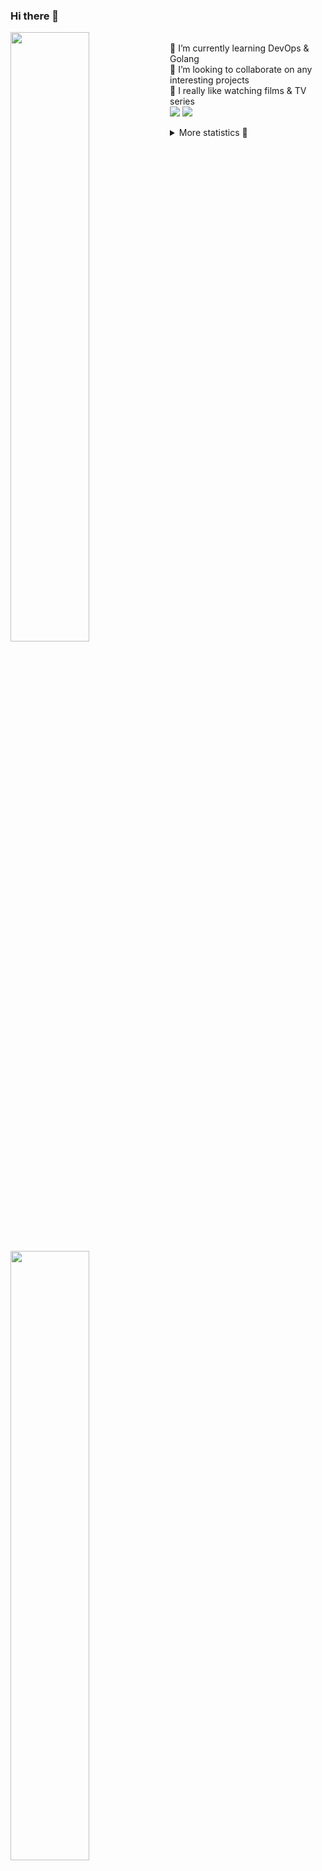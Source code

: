 ### Hi there 👋


[<img align="left" width="50%" src="https://github-readme-stats.vercel.app/api?username=rufusnufus&hide=issues&show_icons=true&count_private=true&theme=transparent&title_color=FF6F40&text_color=FBF9F8&icon_color=F48242&hide_border=true&hide_title=true#gh-dark-mode-only">](https://metrics.lecoq.io/rufusnufus#gh-dark-mode-only)
[<img align="left" width="50%" src="https://github-readme-stats.vercel.app/api?username=rufusnufus&hide=issues&show_icons=true&count_private=true&theme=transparent&title_color=FF6533&text_color=4D4644&icon_color=FF8038&hide_border=true&hide_title=true#gh-light-mode-only">](https://metrics.lecoq.io/rufusnufus#gh-light-mode-only)

<p>
  <br>
  🌱 I’m currently learning DevOps & Golang</br>
  👯 I’m looking to collaborate on any interesting projects</br>
  🎥 I really like watching films & TV series</br>
  <a href="https://linkedin.com/in/rufusnufus"><img src="https://img.shields.io/badge/linkedin-0077B5.svg?style=for-the-badge&logo=linkedin&logoColor=white"/></a>
  <a href="https://t.me/rufusnufus"><img src="https://img.shields.io/badge/-telegram-black?style=for-the-badge&color=blue&logo=telegram"/></a>
</p>

<p text-align="left">
<details>
  <summary>More statistics 👀</summary><br/>

<!--START_SECTION:waka-->
![Code Time](http://img.shields.io/badge/Code%20Time-764%20hrs%2047%20mins-blue)

![Profile Views](http://img.shields.io/badge/Profile%20Views-0-blue)

**I'm an Early 🐤** 

```text
🌞 Morning                7054 commits        █████░░░░░░░░░░░░░░░░░░░░   20.90 % 
🌆 Daytime                19705 commits       ███████████████░░░░░░░░░░   58.37 % 
🌃 Evening                6262 commits        █████░░░░░░░░░░░░░░░░░░░░   18.55 % 
🌙 Night                  737 commits         █░░░░░░░░░░░░░░░░░░░░░░░░   02.18 % 
```
📅 **I'm Most Productive on Wednesday** 

```text
Monday                   6755 commits        █████░░░░░░░░░░░░░░░░░░░░   20.01 % 
Tuesday                  5775 commits        ████░░░░░░░░░░░░░░░░░░░░░   17.11 % 
Wednesday                7526 commits        ██████░░░░░░░░░░░░░░░░░░░   22.29 % 
Thursday                 6165 commits        █████░░░░░░░░░░░░░░░░░░░░   18.26 % 
Friday                   6112 commits        █████░░░░░░░░░░░░░░░░░░░░   18.11 % 
Saturday                 828 commits         █░░░░░░░░░░░░░░░░░░░░░░░░   02.45 % 
Sunday                   597 commits         ░░░░░░░░░░░░░░░░░░░░░░░░░   01.77 % 
```


📊 **This Week I Spent My Time On** 

```text
💬 Programming Languages: 
No Activity Tracked This Week

🔥 Editors: 
No Activity Tracked This Week
```

**I Mostly Code in Go** 

```text
Go                       21 repos            █████░░░░░░░░░░░░░░░░░░░░   20.59 % 
Python                   15 repos            ████░░░░░░░░░░░░░░░░░░░░░   14.71 % 
Smarty                   5 repos             █░░░░░░░░░░░░░░░░░░░░░░░░   04.90 % 
Shell                    4 repos             █░░░░░░░░░░░░░░░░░░░░░░░░   03.92 % 
Kotlin                   3 repos             █░░░░░░░░░░░░░░░░░░░░░░░░   02.94 % 
```




 Last Updated on 27/06/2024 01:01:11 UTC
<!--END_SECTION:waka-->

</details>
</p>
